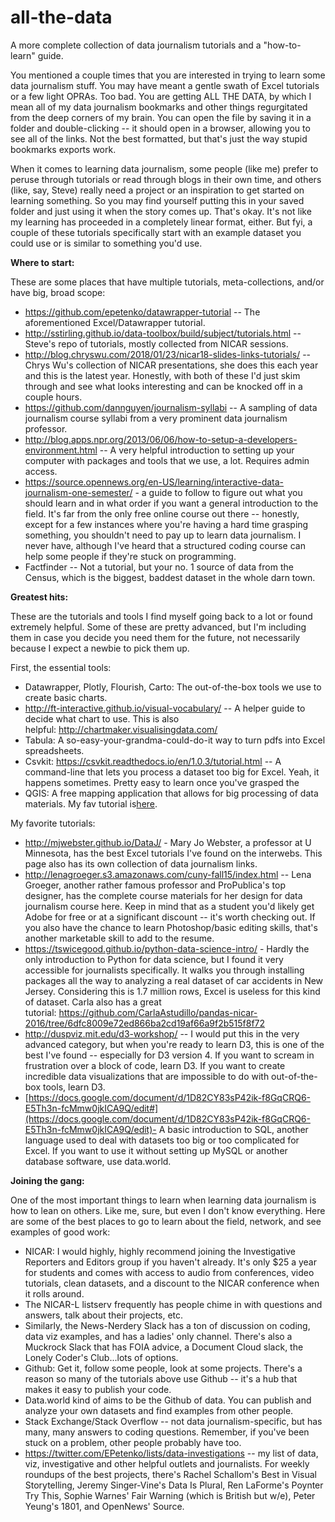 # all-the-data
A more complete collection of data journalism tutorials and a "how-to-learn" guide.

You mentioned a couple times that you are interested in trying to learn some data journalism stuff. You may have meant a gentle swath of Excel tutorials or a few light OPRAs. Too bad. You are getting ALL THE DATA, by which I mean all of my data journalism bookmarks and other things regurgitated from the deep corners of my brain. You can open the file by saving it in a folder and double-clicking -- it should open in a browser, allowing you to see all of the links. Not the best formatted, but that's just the way stupid bookmarks exports work.

When it comes to learning data journalism, some people (like me) prefer to peruse through tutorials or read through blogs in their own time, and others (like, say, Steve) really need a project or an inspiration to get started on learning something. So you may find yourself putting this in your saved folder and just using it when the story comes up. That's okay. It's not like my learning has proceeded in a completely linear format, either. But fyi, a couple of these tutorials specifically start with an example dataset you could use or is similar to something you'd use.

**Where to start:**

These are some places that have multiple tutorials, meta-collections, and/or have big, broad scope:

-   <https://github.com/epetenko/datawrapper-tutorial> -- The aforementioned Excel/Datawrapper tutorial.
-   <http://sstirling.github.io/data-toolbox/build/subject/tutorials.html> -- Steve's repo of tutorials, mostly collected from NICAR sessions.
-   <http://blog.chryswu.com/2018/01/23/nicar18-slides-links-tutorials/> -- Chrys Wu's collection of NICAR presentations, she does this each year and this is the latest year. Honestly, with both of these I'd just skim through and see what looks interesting and can be knocked off in a couple hours.
-   <https://github.com/dannguyen/journalism-syllabi> -- A sampling of data journalism course syllabi from a very prominent data journalism professor.
-   <http://blog.apps.npr.org/2013/06/06/how-to-setup-a-developers-environment.html> -- A very helpful introduction to setting up your computer with packages and tools that we use, a lot. Requires admin access.
-   <https://source.opennews.org/en-US/learning/interactive-data-journalism-one-semester/> - a guide to follow to figure out what you should learn and in what order if you want a general introduction to the field. It's far from the only free online course out there -- honestly, except for a few instances where you're having a hard time grasping something, you shouldn't need to pay up to learn data journalism. I never have, although I've heard that a structured coding course can help some people if they're stuck on programming.
-   Factfinder -- Not a tutorial, but your no. 1 source of data from the Census, which is the biggest, baddest dataset in the whole darn town.

**Greatest hits:**

These are the tutorials and tools I find myself going back to a lot or found extremely helpful. Some of these are pretty advanced, but I'm including them in case you decide you need them for the future, not necessarily because I expect a newbie to pick them up.

First, the essential tools:

-   Datawrapper, Plotly, Flourish, Carto: The out-of-the-box tools we use to create basic charts.
-   <http://ft-interactive.github.io/visual-vocabulary/> -- A helper guide to decide what chart to use. This is also helpful: <http://chartmaker.visualisingdata.com/>
-   Tabula: A so-easy-your-grandma-could-do-it way to turn pdfs into Excel spreadsheets.
-   Csvkit: <https://csvkit.readthedocs.io/en/1.0.3/tutorial.html> -- A command-line that lets you process a dataset too big for Excel. Yeah, it happens sometimes. Pretty easy to learn once you've grasped the
-   QGIS: A free mapping application that allows for big processing of data materials. My fav tutorial is[here](http://paldhous.github.io/NICAR/2015/qgis.html).

My favorite tutorials:

-   <http://mjwebster.github.io/DataJ/> - Mary Jo Webster, a professor at U Minnesota, has the best Excel tutorials I've found on the interwebs. This page also has its own collection of data journalism links.
-   <http://lenagroeger.s3.amazonaws.com/cuny-fall15/index.html> -- Lena Groeger, another rather famous professor and ProPublica's top designer, has the complete course materials for her design for data journalism course here. Keep in mind that as a student you'd likely get Adobe for free or at a significant discount -- it's worth checking out. If you also have the chance to learn Photoshop/basic editing skills, that's another marketable skill to add to the resume.
-   <https://tswicegood.github.io/python-data-science-intro/> - Hardly the only introduction to Python for data science, but I found it very accessible for journalists specifically. It walks you through installing packages all the way to analyzing a real dataset of car accidents in New Jersey. Considering this is 1.7 million rows, Excel is useless for this kind of dataset. Carla also has a great tutorial: <https://github.com/CarlaAstudillo/pandas-nicar-2016/tree/6dfc8009e72ed866ba2cd19af66a9f2b515f8f72>
-   <http://duspviz.mit.edu/d3-workshop/> -- I would put this in the very advanced category, but when you're ready to learn D3, this is one of the best I've found -- especially for D3 version 4. If you want to scream in frustration over a block of code, learn D3. If you want to create incredible data visualizations that are impossible to do with out-of-the-box tools, learn D3.
-   [https://docs.google.com/document/d/1D82CY83sP42ik-f8GqCRQ6-E5Th3n-fcMmw0jkICA9Q/edit#](https://docs.google.com/document/d/1D82CY83sP42ik-f8GqCRQ6-E5Th3n-fcMmw0jkICA9Q/edit)- A basic introduction to SQL, another language used to deal with datasets too big or too complicated for Excel. If you want to use it without setting up MySQL or another database software, use data.world.

**Joining the gang:**

One of the most important things to learn when learning data journalism is how to lean on others. Like me, sure, but even I don't know everything. Here are some of the best places to go to learn about the field, network, and see examples of good work:

-   NICAR: I would highly, highly recommend joining the Investigative Reporters and Editors group if you haven't already. It's only $25 a year for students and comes with access to audio from conferences, video tutorials, clean datasets, and a discount to the NICAR conference when it rolls around. 
-   The NICAR-L listserv frequently has people chime in with questions and answers, talk about their projects, etc.
-   Similarly, the News-Nerdery Slack has a ton of discussion on coding, data viz examples, and has a ladies' only channel. There's also a Muckrock Slack that has FOIA advice, a Document Cloud slack, the Lonely Coder's Club...lots of options.
-   Github: Get it, follow some people, look at some projects. There's a reason so many of the tutorials above use Github -- it's a hub that makes it easy to publish your code.
-   Data.world kind of aims to be the Github of data. You can publish and analyze your own datasets and find examples from other people.
-   Stack Exchange/Stack Overflow -- not data journalism-specific, but has many, many answers to coding questions. Remember, if you've been stuck on a problem, other people probably have too.
-   <https://twitter.com/EPetenko/lists/data-investigations> -- my list of data, viz, investigative and other helpful outlets and journalists. For weekly roundups of the best projects, there's Rachel Schallom's Best in Visual Storytelling, Jeremy Singer-Vine's Data Is Plural, Ren LaForme's Poynter Try This, Sophie Warnes' Fair Warning (which is British but w/e), Peter Yeung's 1801, and OpenNews' Source.
